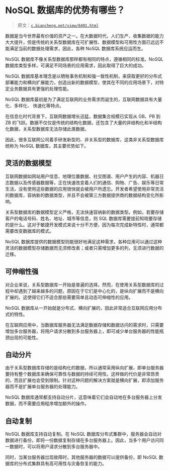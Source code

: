 # NoSQL 数据库的优势有哪些？

> 原文：[`c.biancheng.net/view/6491.html`](http://c.biancheng.net/view/6491.html)

数据是当今世界最有价值的资产之一。在大数据时代，人们生产、收集数据的能力大大提升，但是传统的关系型数据库在可扩展性、数据模型和可用性方面已远远不能满足当前的数据处理需求，因此，各种 NoSQL 数据库系统应运而生。

NoSQL 数据库不像关系型数据库那样都有相同的特点，遵循相同的标准。NoSQL 数据库类型多样，可满足不同场景的应用需求，因此取得了巨大的成功。

NoSQL 数据库基本理念是以牺牲事务机制和强一致性机制，来获取更好的分布式部署能力和横向扩展能力，创造出新的数据模型，使其在不同的应用场景下，对特定业务数据具有更强的处理性能。

NoSQL 数据库最初是为了满足互联网的业务需求而诞生的，互联网数据具有大量化、多样化、 快速化等特点。

在信息化时代背景下，互联网数据增长迅猛，数据集合规模已实现从 GB、PB 到 ZB 的飞跃。数据不仅仅是传统的结构化数据，还包含了大量的非结构化和半结构化数据，关系型数据库无法存储此类数据。

因此，很多互联网公司着手研发新型的、非关系型的数据库，这类非关系型数据库统称为 NoSQL 数据库，其主要优势如下。

## 灵活的数据模型

互联网数据如网站用户信息、地理位置数据、社交图谱、用户产生的内容、机器日志数据以及传感器数据等，正在快速改变着人们的通信、购物、广告、娱乐等日常生活，没有使用这些数据的应用很快就会被用户所遗忘。开发者希望使用非常灵活的数据库，容纳新的数据类型，并且不会被第三方数据提供商的数据结构变化所影响。

关系型数据库的数据模型定义严格，无法快速容纳新的数据类型。例如，若要存储客户的电话号码、姓名、地址、城市等信息，则 SQL 数据库需要提前知晓要存储的是什么。这对于敏捷开发模式来说十分不方便，因为每次完成新特性时，通常都需要改变数据库的模式。

NoSQL 数据库提供的数据模型则能很好地满足这种需求，各种应用可以通过这种灵活的数据模型存储数据而无须修改表；或者只需增加更多的列，无须进行数据的迁移。

## 可伸缩性强

对企业来说，关系型数据库一开始是普遍的选择。然而，在使用关系型数据库的过程中却遇到了越来越多的问题，原因在于它们是中心化的，是纵向扩展而不是横向扩展的。这使得它们不适合那些需要简单且动态可伸缩性的应用。

NoSQL 数据库从一开始就是分布式、横向扩展的，因此非常适合互联网应用分布式的特性。

在互联网应用中，当数据库服务器无法满足数据存储和数据访问的需求时，只需要增加多台服务器，将用户请求分散到多台服务器上，即可减少单台服务器的性能瓶颈出现的可能性。

## 自动分片

由于关系型数据库存储的是结构化的数据，所以通常采用纵向扩展，即单台服务器要持有整个数据库来确保可靠性与数据的持续可用性。这样做的代价是非常昂贵的，而且扩展也会受到限制。针对这种问题的解决方案就是横向扩展，即添加服务器而不是扩展单台服务器的处理能力。

NoSQL 数据库通常都支持自动分片，这意味着它们会自动地在多台服务器上分发数据，而不需要应用程序增加额外的操作。

## 自动复制

NoSQL 数据库支持自动复制。在 NoSQL 数据库分布式集群中，服务器会自动对数据进行备份，即将一份数据复制存储在多台服务器上。因此，当多个用户访问同一数据时，可以将用户请求分散到多台服务器中。

同时，当某台服务器岀现故障时，其他服务器的数据可以提供备份，即 NoSQL 数据库的分布式集群具有高可用性与灾备恢复的能力。